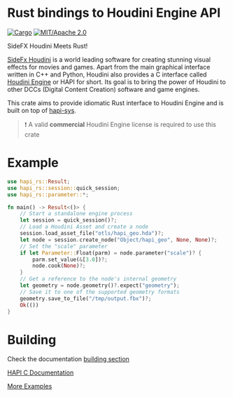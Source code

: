 # Rust bindings to Houdini Engine API

[![Cargo](https://img.shields.io/crates/v/hapi-rs.svg)](https://crates.io/crates/hapi-rs)
[![MIT/Apache 2.0](https://img.shields.io/badge/license-MIT%2FApache-blue.svg)](./LICENSE)

SideFX Houdini Meets Rust!

[SideFx Houdini](https://www.sidefx.com/) is a world leading software for creating stunning visual effects for movies
and games. Apart from the main graphical interface written in C++ and Python, Houdini also provides a C interface
called [Houdini Engine](https://www.sidefx.com/products/houdini-engine/) or HAPI for short. Its goal is to bring the
power of Houdini to other DCCs (Digital Content Creation) software and game engines.

This crate aims to provide idiomatic Rust interface to Houdini Engine and is built on top
of [hapi-sys](https://crates.io/crates/hapi-sys).

> :exclamation: A valid **commercial** Houdini Engine license is required to use this crate

# Example

```rust
use hapi_rs::Result;
use hapi_rs::session::quick_session;
use hapi_rs::parameter::*;

fn main() -> Result<()> {
    // Start a standalone engine process
    let session = quick_session()?;
    // Load a Houdini Asset and create a node
    session.load_asset_file("otls/hapi_geo.hda")?;
    let node = session.create_node("Object/hapi_geo", None, None)?;
    // Set the "scale" parameter
    if let Parameter::Float(parm) = node.parameter("scale")? {
        parm.set_value(&[3.0])?;
        node.cook(None)?;
    }
    // Get a reference to the node's internal geometry
    let geometry = node.geometry()?.expect("geometry");
    // Save it to one of the supported geometry formats
    geometry.save_to_file("/tmp/output.fbx")?;
    Ok(())
}
```

# Building

Check the documentation [building section](https://docs.rs/hapi-rs/latest/hapi_rs/#building-and-running)

[HAPI C Documentation](https://www.sidefx.com/docs/hengine/)

[More Examples](https://github.com/alexxbb/hapi-rs/tree/main/examples)
